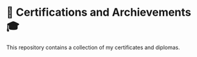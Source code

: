 # 🏅 Certifications and Archievements 🎓

This repository contains a collection of my certificates and diplomas.
